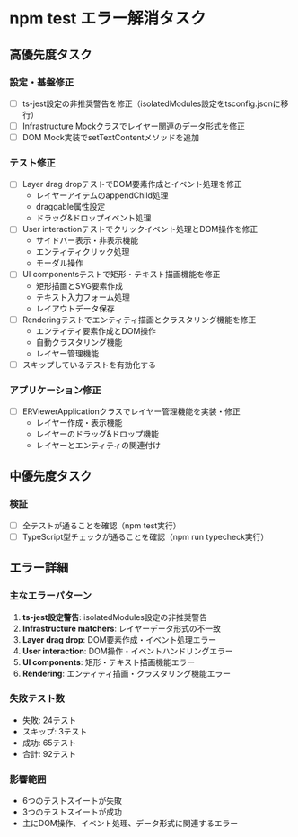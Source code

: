 # npm test エラー解消タスク

## 高優先度タスク

### 設定・基盤修正
- [ ] ts-jest設定の非推奨警告を修正（isolatedModules設定をtsconfig.jsonに移行）
- [ ] Infrastructure Mockクラスでレイヤー関連のデータ形式を修正
- [ ] DOM Mock実装でsetTextContentメソッドを追加

### テスト修正
- [ ] Layer drag dropテストでDOM要素作成とイベント処理を修正
  - レイヤーアイテムのappendChild処理
  - draggable属性設定
  - ドラッグ&ドロップイベント処理
- [ ] User interactionテストでクリックイベント処理とDOM操作を修正
  - サイドバー表示・非表示機能
  - エンティティクリック処理
  - モーダル操作
- [ ] UI componentsテストで矩形・テキスト描画機能を修正
  - 矩形描画とSVG要素作成
  - テキスト入力フォーム処理
  - レイアウトデータ保存
- [ ] Renderingテストでエンティティ描画とクラスタリング機能を修正
  - エンティティ要素作成とDOM操作
  - 自動クラスタリング機能
  - レイヤー管理機能
- [ ] スキップしているテストを有効化する

### アプリケーション修正
- [ ] ERViewerApplicationクラスでレイヤー管理機能を実装・修正
  - レイヤー作成・表示機能
  - レイヤーのドラッグ&ドロップ機能
  - レイヤーとエンティティの関連付け

## 中優先度タスク

### 検証
- [ ] 全テストが通ることを確認（npm test実行）
- [ ] TypeScript型チェックが通ることを確認（npm run typecheck実行）

## エラー詳細

### 主なエラーパターン
1. **ts-jest設定警告**: isolatedModules設定の非推奨警告
2. **Infrastructure matchers**: レイヤーデータ形式の不一致
3. **Layer drag drop**: DOM要素作成・イベント処理エラー
4. **User interaction**: DOM操作・イベントハンドリングエラー
5. **UI components**: 矩形・テキスト描画機能エラー
6. **Rendering**: エンティティ描画・クラスタリング機能エラー

### 失敗テスト数
- 失敗: 24テスト
- スキップ: 3テスト
- 成功: 65テスト
- 合計: 92テスト

### 影響範囲
- 6つのテストスイートが失敗
- 3つのテストスイートが成功
- 主にDOM操作、イベント処理、データ形式に関連するエラー